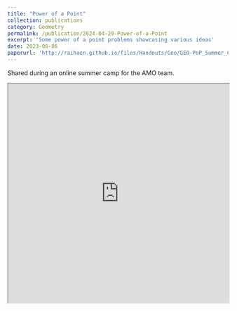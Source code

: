 ```yaml
---
title: "Power of a Point"
collection: publications
category: Geometry
permalink: /publication/2024-04-29-Power-of-a-Point
excerpt: 'Some power of a point problems showcasing various ideas'
date: 2023-06-06
paperurl: 'http://raihaen.github.io/files/Handouts/Geo/GEO-PoP_Summer_Camp-082023.pdf'
---
```


Shared during an online summer camp for the AMO team.

<iframe src="http://raihaen.github.io/files/Handouts/Geo/GEO-PoP_Summer_Camp-082023.pdf" width="100%" height="500px">
</iframe>
